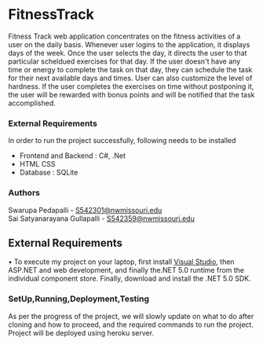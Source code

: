 # FitnessTrack
Fitness Track web application concentrates on the fitness activities of a user on the daily basis. Whenever user logins to the application, it displays days of the week. Once the user selects the day, it directs the user to that particular scheldued exercises for that day. If the user doesn't have any time or energy to complete the task on that day, they can schedule the task for their next available days and times. User can also customize the level of hardness. If the user completes the exercises on time without postponing it, the user will be rewarded with bonus points and will be notified that the task accomplished.

### External Requirements
In order to run the project successfully, following needs to be installed
* Frontend and Backend : C#, .Net
* HTML CSS
* Database : SQLite

### Authors
Swarupa Pedapalli - S542301@nwmissouri.edu </br>
Sai Satyanarayana Gullapalli - S542359@nwmissouri.edu

## External Requirements
• To execute my project on your laptop, first install [Visual Studio](https://visualstudio.microsoft.com/), then ASP.NET and web development, and finally the.NET 5.0 runtime from the individual component store. Finally, download and install the .NET 5.0 SDK.

### SetUp,Running,Deployment,Testing
As per the progress of the project, we will slowly update on what to do after cloning and how to proceed, and the required commands to run the project. </br>
Project will be deployed using heroku server.

